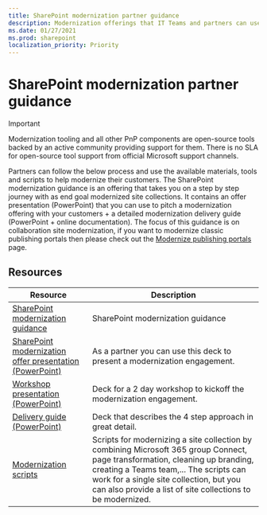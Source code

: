 ```yaml
---
title: SharePoint modernization partner guidance
description: Modernization offerings that IT Teams and partners can use with their customers
ms.date: 01/27/2021
ms.prod: sharepoint
localization_priority: Priority
---
```


# SharePoint modernization partner guidance

> [!IMPORTANT]
> Modernization tooling and all other PnP components are open-source tools backed by an active community providing support for them. There is no SLA for open-source tool support from official Microsoft support channels.

Partners can follow the below process and use the available materials, tools and scripts to help modernize their customers. The SharePoint modernization guidance is an offering that takes you on a step by step journey with as end goal modernized site collections. It contains an offer presentation (PowerPoint) that you can use to pitch a modernization offering with your customers + a detailed modernization delivery guide (PowerPoint + online documentation). The focus of this guidance is on collaboration site modernization, if you want to modernize classic publishing portals then please check out the [Modernize publishing portals](modernize-publishing-portal.md) page.

## Resources

Resource | Description
---------|------------
[SharePoint modernization guidance](modernize-guidance.md) | SharePoint modernization guidance
[SharePoint modernization offer presentation (PowerPoint)](https://github.com/SharePoint/sp-dev-modernization/blob/dev/Modernization%20partner%20guidance/Microsoft%20Teamwork%20Transformation%20Customer%20Offer%20Presentation.pptx?raw=true) | As a partner you can use this deck to present a modernization engagement.
[Workshop presentation (PowerPoint)](https://github.com/SharePoint/sp-dev-modernization/blob/dev/Modernization%20partner%20guidance/Microsoft%20Teamwork%20Transformation%20Workshop.pptx?raw=true) | Deck for a 2 day workshop to kickoff the modernization engagement.
[Delivery guide (PowerPoint)](https://github.com/SharePoint/sp-dev-modernization/blob/dev/Modernization%20partner%20guidance/Microsoft%20Teamwork%20Transformation%20Delivery%20Guide.pptx?raw=true) | Deck that describes the 4 step approach in great detail.
[Modernization scripts](https://aka.ms/sppnp-modernization-sitecollectionscripts) | Scripts for modernizing a site collection by combining Microsoft 365 group Connect, page transformation, cleaning up branding, creating a Teams team,... The scripts can work for a single site collection, but you can also provide a list of site collections to be modernized.
